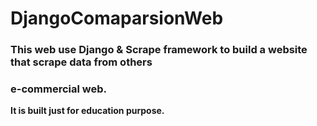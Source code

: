 # DjangoComaparsionWeb  
### This web use Django & Scrape framework to build a website that scrape data from others  
### e-commercial web.  
**It is built just for education purpose.**